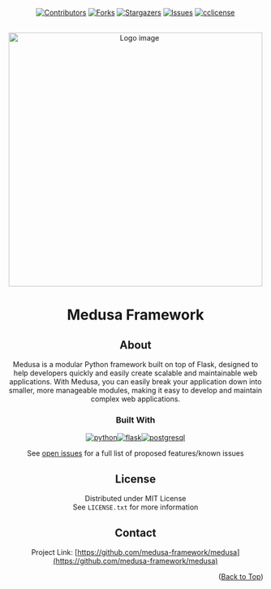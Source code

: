 <div align="center">
<a name="readme-top"></a>

[![Contributors][contributors-shield]][contributors-url]
[![Forks][forks-shield]][forks-url]
[![Stargazers][stars-shield]][stars-url]
[![Issues][issues-shield]][issues-url]
[![cclicense][license-shield]][license-url]




<br />

<img src="https://images2.imgbox.com/94/91/g9J3WelW_o.png" alt="Logo image" width="500px">

# Medusa Framework
 
## About
Medusa is a modular Python framework built on top of Flask, designed to help developers quickly and easily create scalable and maintainable web applications. With Medusa, you can easily break your application down into smaller, more manageable modules, making it easy to develop and maintain complex web applications.


### Built With 

[![python][python-shield]][python-url][![flask][flask-shield]][flask-url][![postgresql][postgresql-shield]][postgresql-url]



See [open issues](https://github.com/medusa-framework/medusa/issues) for a full list of proposed features/known issues


## License
Distributed under MIT License<br>
See `LICENSE.txt` for more information

## Contact
Project Link: [https://github.com/medusa-framework/medusa](https://github.com/medusa-framework/medusa)


<p align="right">(<a href="#readme-top">Back to Top</a>)</p>



<!-- https://www.markdownguide.org/basic-syntax/#reference-style-links -->

[python-shield]: https://img.shields.io/badge/python-3776AB?style=for-the-badge&logo=python&logoColor=ffd343
[python-url]: https://www.python.org/
[flask-shield]: https://img.shields.io/badge/flask-white?style=for-the-badge&logo=flask&logoColor=black
[flask-url]: https://flask.palletsprojects.com/en/2.2.x/
[postgresql-shield]: https://img.shields.io/badge/postgresql-4169E1?style=for-the-badge&logo=postgresql&logoColor=white
[postgresql-url]: https://www.postgresql.org/
[contributors-shield]: https://img.shields.io/github/contributors/medusa-framework/medusa.svg?style=for-the-badge
[contributors-url]: https://github.com/medusa-framework/medusa/graphs/contributors
[forks-shield]: https://img.shields.io/github/forks/medusa-framework/medusa.svg?style=for-the-badge
[forks-url]: https://github.com/medusa-framework/medusa/network/members
[stars-shield]: https://img.shields.io/github/stars/medusa-framework/medusa.svg?style=for-the-badge
[stars-url]: https://github.com/medusa-framework/medusa/stargazers
[issues-shield]: https://img.shields.io/github/issues/medusa-framework/medusa.svg?style=for-the-badge
[issues-url]: https://github.com/medusa-framework/medusa/issues
[license-shield]: https://img.shields.io/github/license/medusa-framework/medusa.svg?style=for-the-badge
[license-url]: https://github.com/medusa-framework/medusa/blob/master/LICENSE.txt
[linkedin-shield]: https://img.shields.io/badge/-LinkedIn-black.svg?style=for-the-badge&logo=linkedin&colorB=555
[linkedin-url]: https://linkedin.com/in/linkedin_username
[product-screenshot]: static/images/site_ss.png
